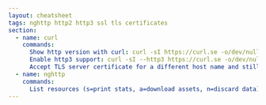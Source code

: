 ```yaml
---
layout: cheatsheet
tags: nghttp http2 http3 ssl tls certificates
section:
  - name: curl
    commands:
      Show http version with curl: curl -sI https://curl.se -o/dev/null -w '%{http_version}\n'
      Enable http3 support: curl -sI --http3 https://curl.se -o/dev/null -w '%{http_version}\n'
      Accept TLS server certificate for a different host name and still send a client certificate: curl -v --cert-type P12 --cert certificate.p12:password --resolve host.name:443:192.168.1.123 https://host.name
  - name: nghttp
    commands:
      List resources (s=print stats, a=download assets, n=discard data): "nghttp --stat --get-assets --null-out https://andreas-mausch.de"
---
```

